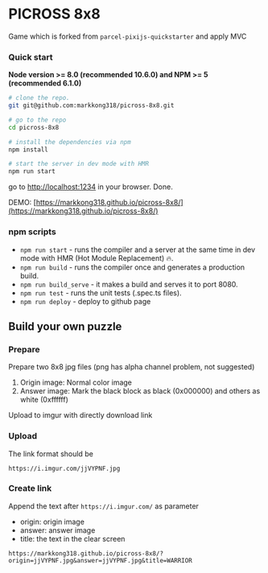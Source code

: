 # PICROSS 8x8

Game which is forked from `parcel-pixijs-quickstarter` and apply MVC

### Quick start
**Node version >= 8.0 (recommended 10.6.0) and NPM >= 5 (recommended 6.1.0)**

```bash
# clone the repo.
git git@github.com:markkong318/picross-8x8.git

# go to the repo
cd picross-8x8

# install the dependencies via npm
npm install

# start the server in dev mode with HMR
npm run start
```
go to [http://localhost:1234](http://localhost:1234) in your browser. Done.

DEMO: [https://markkong318.github.io/picross-8x8/](https://markkong318.github.io/picross-8x8/)

### npm scripts

* `npm run start` - runs the compiler and a server at the same time in dev mode with HMR (Hot Module Replacement) 🔥.
* `npm run build` - runs the compiler once and generates a production build.
* `npm run build_serve` - it makes a build and serves it to port 8080.
* `npm run test` - runs the unit tests (.spec.ts files).
* `npm run deploy` - deploy to github page

## Build your own puzzle

### Prepare

Prepare two 8x8 jpg files (png has alpha channel problem, not suggested)

1. Origin image: Normal color image
2. Answer image: Mark the black block as black (0x000000) and others as white (0xffffff)

Upload to imgur with directly download link

### Upload

The link format should be

```
https://i.imgur.com/jjVYPNF.jpg
```

### Create link

Append the text after `https://i.imgur.com/` as parameter

- origin: origin image
- answer: answer image
- title: the text in the clear screen

```
https://markkong318.github.io/picross-8x8/?origin=jjVYPNF.jpg&answer=jjVYPNF.jpg&title=WARRIOR
```

